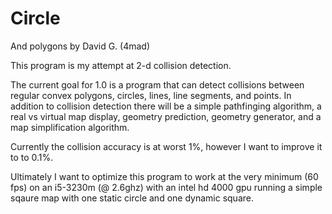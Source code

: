 # Circle
And polygons
by David G. (4mad)

This program is my attempt at 2-d collision detection.

The current goal for 1.0 is a program that can detect collisions between 
  regular convex polygons, circles, lines, line segments, and points.
In addition to collision detection there will be a simple pathfinging algorithm, a real vs virtual map display,
  geometry prediction, geometry generator, and a map simplification algorithm.

Currently the collision accuracy is at worst 1%, however I want to improve it to to 0.1%.

Ultimately I want to optimize this program to work at the very minimum (60 fps) on an i5-3230m (@ 2.6ghz) with an intel hd 4000 gpu running a simple sqaure map with one static circle and one dynamic square.



